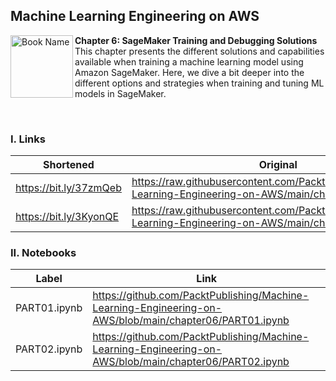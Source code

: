 ## Machine Learning Engineering on AWS

<a href="https://www.packtpub.com/product/machine-learning-engineering-on-aws/9781803247595"><img src="https://static.packt-cdn.com/products/9781803247595/cover/smaller" alt="Book Name" height="100px" align="left"></a>

**Chapter 6: SageMaker Training and Debugging Solutions** <br />
This chapter presents the different solutions and capabilities available when training a machine learning model using Amazon SageMaker. Here, we dive a bit deeper into the different options and strategies when training and tuning ML models in SageMaker.

<br />

### I. Links

| Shortened              | Original                                                                                                        |
|------------------------|-----------------------------------------------------------------------------------------------------------------|
| https://bit.ly/37zmQeb | https://raw.githubusercontent.com/PacktPublishing/Machine-Learning-Engineering-on-AWS/main/chapter06/batch1.zip |
| https://bit.ly/3KyonQE | https://raw.githubusercontent.com/PacktPublishing/Machine-Learning-Engineering-on-AWS/main/chapter06/batch2.zip |

### II. Notebooks

| Label        | Link                                                                                                    |
|--------------|---------------------------------------------------------------------------------------------------------|
| PART01.ipynb | https://github.com/PacktPublishing/Machine-Learning-Engineering-on-AWS/blob/main/chapter06/PART01.ipynb |
| PART02.ipynb | https://github.com/PacktPublishing/Machine-Learning-Engineering-on-AWS/blob/main/chapter06/PART02.ipynb |
